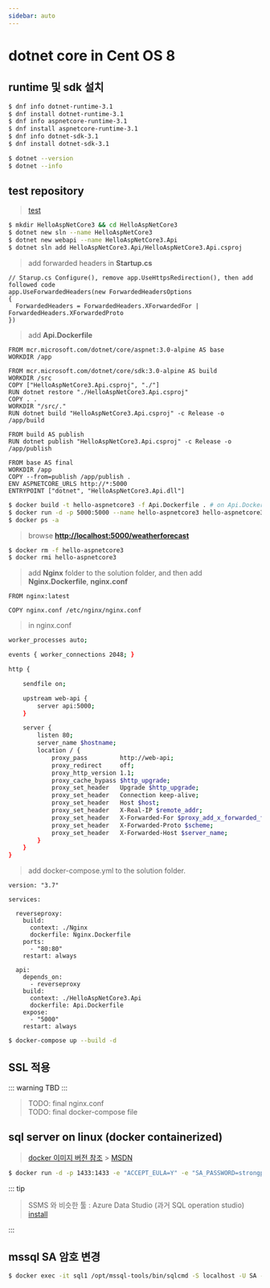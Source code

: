 ```yaml
---
sidebar: auto
---
```


# dotnet core in Cent OS 8

## runtime 및 sdk 설치

```bash
$ dnf info dotnet-runtime-3.1
$ dnf install dotnet-runtime-3.1
$ dnf info aspnetcore-runtime-3.1
$ dnf install aspnetcore-runtime-3.1
$ dnf info dotnet-sdk-3.1
$ dnf install dotnet-sdk-3.1

$ dotnet --version
$ dotnet --info
```

## test repository

> [test](https://github.com/shockzinfinity/dotnetcore-dockerized.git)

```bash
$ mkdir HelloAspNetCore3 && cd HelloAspNetCore3
$ dotnet new sln --name HelloAspNetCore3
$ dotnet new webapi --name HelloAspNetCore3.Api
$ dotnet sln add HelloAspNetCore3.Api/HelloAspNetCore3.Api.csproj
```

> add forwarded headers in **Startup.cs**

```dotnet
// Starup.cs Configure(), remove app.UseHttpsRedirection(), then add followed code
app.UseForwardedHeaders(new ForwardedHeadersOptions
{
  ForwardedHeaders = ForwardedHeaders.XForwardedFor | ForwardedHeaders.XForwardedProto
})
```

> add **Api.Dockerfile**

```docker
FROM mcr.microsoft.com/dotnet/core/aspnet:3.0-alpine AS base
WORKDIR /app

FROM mcr.microsoft.com/dotnet/core/sdk:3.0-alpine AS build
WORKDIR /src
COPY ["HelloAspNetCore3.Api.csproj", "./"]
RUN dotnet restore "./HelloAspNetCore3.Api.csproj"
COPY . .
WORKDIR "/src/."
RUN dotnet build "HelloAspNetCore3.Api.csproj" -c Release -o /app/build

FROM build AS publish
RUN dotnet publish "HelloAspNetCore3.Api.csproj" -c Release -o /app/publish

FROM base AS final
WORKDIR /app
COPY --from=publish /app/publish .
ENV ASPNETCORE_URLS http://*:5000
ENTRYPOINT ["dotnet", "HelloAspNetCore3.Api.dll"]
```

```bash
$ docker build -t hello-aspnetcore3 -f Api.Dockerfile . # on Api.Dockerfile location
$ docker run -d -p 5000:5000 --name hello-aspnetcore3 hello-aspnetcore3
$ docker ps -a
```

> browse **[http://localhost:5000/weatherforecast](http://localhost:5000/weatherforecast)**

```bash
$ docker rm -f hello-aspnetcore3
$ docker rmi hello-aspnetcore3
```

> add **Nginx** folder to the solution folder, and then add **Nginx.Dockerfile**, **nginx.conf**

```docker
FROM nginx:latest

COPY nginx.conf /etc/nginx/nginx.conf
```

> in nginx.conf

```bash
worker_processes auto;

events { worker_connections 2048; }

http {

    sendfile on;

    upstream web-api {
        server api:5000;
    }

    server {
        listen 80;
        server_name $hostname;
        location / {
            proxy_pass         http://web-api;
            proxy_redirect     off;
            proxy_http_version 1.1;
            proxy_cache_bypass $http_upgrade;
            proxy_set_header   Upgrade $http_upgrade;
            proxy_set_header   Connection keep-alive;
            proxy_set_header   Host $host;
            proxy_set_header   X-Real-IP $remote_addr;
            proxy_set_header   X-Forwarded-For $proxy_add_x_forwarded_for;
            proxy_set_header   X-Forwarded-Proto $scheme;
            proxy_set_header   X-Forwarded-Host $server_name;
        }
    }
}
```

> add docker-compose.yml to the solution folder.

```docker
version: "3.7"

services:

  reverseproxy:
    build:
      context: ./Nginx
      dockerfile: Nginx.Dockerfile
    ports:
      - "80:80"
    restart: always

  api:
    depends_on:
      - reverseproxy
    build:
      context: ./HelloAspNetCore3.Api
      dockerfile: Api.Dockerfile
    expose:
      - "5000"
    restart: always
```

```bash
$ docker-compose up --build -d
```

## SSL 적용

::: warning
TBD
:::

> TODO: final nginx.conf  
> TODO: final docker-compose file

## sql server on linux (docker containerized)

> [docker 이미지 버전 참조](https://hub.docker.com/_/microsoft-mssql-server) > [MSDN](https://docs.microsoft.com/ko-kr/sql/linux/quickstart-install-connect-docker?view=sql-server-ver15&pivots=cs1-bash)

```bash
$ docker run -d -p 1433:1433 -e "ACCEPT_EULA=Y" -e "SA_PASSWORD=strongpassword" --name sql1 mcr.microsoft.com/mssql/server:2019-latest
```

::: tip

> SSMS 와 비슷한 툴 : Azure Data Studio (과거 SQL operation studio)  
> [install](https://docs.microsoft.com/en-us/sql/azure-data-studio/download-azure-data-studio?view=sql-server-ver15)

:::

## mssql SA 암호 변경

```bash
$ docker exec -it sql1 /opt/mssql-tools/bin/sqlcmd -S localhost -U SA -P "password" -Q 'ALTER LOGIN SA WITH PASSWORD="password"'
```
